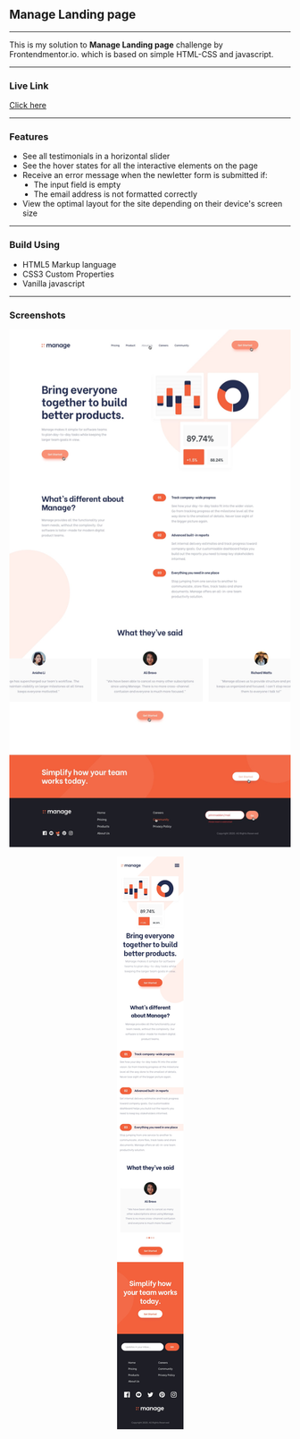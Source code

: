 <h2>Manage Landing page</h2>
<hr>
This is my solution to <strong>Manage Landing page</strong> challenge by Frontendmentor.io. which is based on simple HTML-CSS and javascript.
<hr>

<h3>Live Link</h3>
<a href="https://sonakshirawat.github.io/Manage-landing-page/">Click here</a>
<hr>
<h3>Features</h3>
<ul>
<li>See all testimonials in a horizontal slider</li>
<li>See the hover states for all the interactive elements on the page</li>
<li>Receive an error message when the newletter form is submitted if:
<li style="margin-left:20px">The input field is empty</li>
<li style="margin-left:20px">The email address is not formatted correctly</li>
</li>
<li>View the optimal layout for the site depending on their device's screen size</li>
</ul>
<hr> 
<h3>Build Using</h3>
<ul>
  <li>HTML5 Markup language</li>
  <li>CSS3 Custom Properties</li>
     <li>Vanilla javascript</li>
</ul>


<hr>
<h3>Screenshots</h3>
<img src="design/active-states.jpg" alt="Desktop version"/><br>
<p align="center">
<img src="design/mobile-design.jpg"  alt="Mobile view"><br>
</p>